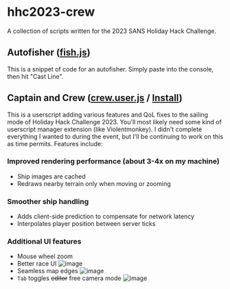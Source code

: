 # hhc2023-crew
A collection of scripts written for the 2023 SANS Holiday Hack Challenge.

## Autofisher ([fish.js](fish.js))
This is a snippet of code for an autofisher. Simply paste into the console, then hit "Cast Line".

## Captain and Crew ([crew.user.js](crew.user.js) / [Install](https://github.com/noodlebox/hhc2023-crew/raw/trunk/crew.user.js))
This is a userscript adding various features and QoL fixes to the sailing mode of Holiday Hack Challenge 2023. You'll most likely need some kind of userscript manager extension (like Violentmonkey). I didn't complete everything I wanted to during the event, but I'll be continuing to work on this as time permits. Features include:

### Improved rendering performance (about 3-4x on my machine)
- Ship images are cached
- Redraws nearby terrain only when moving or zooming

### Smoother ship handling
- Adds client-side prediction to compensate for network latency
- Interpolates player position between server ticks

### Additional UI features
- Mouse wheel zoom
- Better race UI ![image](https://github.com/noodlebox/hhc2023-crew/assets/308464/4a32e947-8fc2-405f-b134-c22ce5bb0371)
- Seamless map edges ![image](https://github.com/noodlebox/hhc2023-crew/assets/308464/4e114ea7-b6df-40ea-8722-49bddbd5c431)
- `Tab` toggles ~~editor~~ free camera mode ![image](https://github.com/noodlebox/hhc2023-crew/assets/308464/9b3dadd1-0af1-48b4-b7d9-b7d72a22cbc5)
